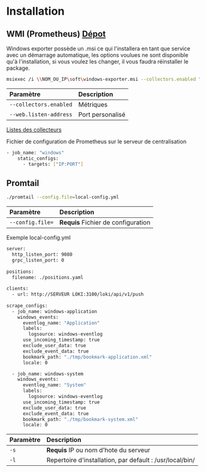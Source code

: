 # Installation


## WMI (Prometheus) [Dépot](https://github.com/prometheus-community/windows_exporter)

Windows exporter possède un .msi ce qui l'installera en tant que service avec un démarrage automatique, les options voulues ne sont disponible qu'à l'installation, si vous voulez les changer, il vous faudra réinstaller le package.

```bash
msiexec /i \\NOM_OU_IP\soft\windows-exporter.msi --collectors.enabled "[defaults],ad,process" --web.listen-address 1213
```

| Paramètre | Description                |
| :-------- | :------------------------- |
| `--collectors.enabled` | Métriques |
| `--web.listen-address` | Port personalisé |

[Listes des collecteurs](https://github.com/prometheus-community/windows_exporter#collectors)

Fichier de configuration de Prometheus sur le serveur de centralisation
```bash
- job_name: "windows"
    static_configs:
      - targets: ["IP:PORT"]
```

## Promtail

```bash
./promtail --config.file=local-config.yml
```

| Paramètre | Description                |
| :-------- | :------------------------- |
| `--config.file=` | **Requis** Fichier de configuration |

Exemple local-config.yml

```bash
server:
  http_listen_port: 9080
  grpc_listen_port: 0
 
positions:
  filename: ./positions.yaml
 
clients:
  - url: http://SERVEUR LOKI:3100/loki/api/v1/push
 
scrape_configs:
  - job_name: windows-application
    windows_events: 
      eventlog_name: "Application"
      labels:
        logsource: windows-eventlog
      use_incoming_timestamp: true
      exclude_user_data: true
      exclude_event_data: true
      bookmark_path: "./tmp/bookmark-application.xml"
      locale: 0

  - job_name: windows-system
    windows_events: 
      eventlog_name: "System"
      labels:
        logsource: windows-eventlog
      use_incoming_timestamp: true
      exclude_user_data: true
      exclude_event_data: true
      bookmark_path: "./tmp/bookmark-system.xml"
      locale: 0
```

| Paramètre | Description                |
| :-------- | :------------------------- |
| `-s` | **Requis** IP ou nom d'hote du serveur |
| `-l` | Repertoire d'installation, par default : /usr/local/bin/ |
